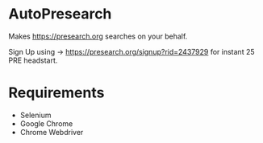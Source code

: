 # AutoPresearch
Makes https://presearch.org searches on your behalf.

Sign Up using -> https://presearch.org/signup?rid=2437929 for instant 25 PRE headstart.

# Requirements
- Selenium
- Google Chrome
- Chrome Webdriver
